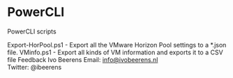 # PowerCLI
PowerCLI scripts

Export-HorPool.ps1 - Export all the VMware Horizon Pool settings to a *.json file.
VMinfo.ps1 - Export all kinds of VM information and exports it to a CSV file 
Feedback
Ivo Beerens 
Email: info@ivobeerens.nl   
Twitter: @ibeerens